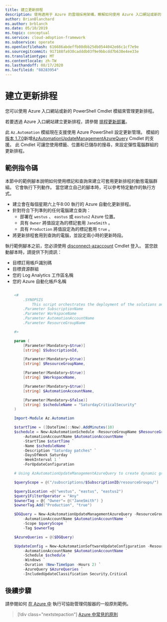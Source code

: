 ```yaml
---
title: 建立更新排程
description: 使用適用于 Azure 的雲端採用架構，瞭解如何使用 Azure 入口網站或新的 PowerShell Cmdlet 模組來管理更新排程。
author: BrianBlanchard
ms.author: brblanch
ms.date: 05/10/2019
ms.topic: conceptual
ms.service: cloud-adoption-framework
ms.subservice: operate
ms.openlocfilehash: 616686abdeffb08dbb25db0544042e66c1cf7e9e
ms.sourcegitcommit: 917188fa930cadddb03f9e9bbcdd7b630e4ee33e
ms.translationtype: MT
ms.contentlocale: zh-TW
ms.lasthandoff: 08/17/2020
ms.locfileid: "88283954"
---
```

# <a name="create-update-schedules"></a>建立更新排程

您可以使用 Azure 入口網站或新的 PowerShell Cmdlet 模組來管理更新排程。

若要透過 Azure 入口網站建立更新排程，請參閱 [排程更新部署](/azure/automation/automation-tutorial-update-management#schedule-an-update-deployment)。

此 `Az.Automation` 模組現在支援使用 Azure PowerShell 設定更新管理。 模組的[版本 1.7.0](https://www.powershellgallery.com/packages/Az/1.7.0)新增[AzAutomationUpdateManagementAzureQuery](/powershell/module/az.automation/new-azautomationupdatemanagementazurequery?view=azps-1.7.0) Cmdlet 的支援。 此 Cmdlet 可讓您使用標籤、位置和已儲存的搜尋，來設定彈性電腦群組的更新排程。

## <a name="example-script"></a>範例指令碼

本節中的範例腳本說明如何使用標記和查詢來建立可套用更新排程的動態電腦群組。 它會執行下列動作。 當您建立自己的腳本時，可以參考特定動作的執行方式。

- 建立會在每個星期六上午8:00 執行的 Azure 自動化更新排程。
- 針對符合下列準則的任何電腦建立查詢：
  - 部署在 `westus` 、 `eastus` 或 `eastus2` Azure 位置。
  - 具有 `Owner` 將值設定為的標記套用 `JaneSmith` 。
  - 具有 `Production` 將值設定為的標記套用 `true` 。
- 將更新排程套用到查詢的電腦，並設定兩小時的更新時段。

執行範例腳本之前，您必須使用 [disconnect-azaccount](/powershell/module/az.accounts/connect-azaccount?view=azps-2.1.0) Cmdlet 登入。 當您啟動腳本時，請提供下列資訊：

- 目標訂用帳戶識別碼
- 目標資源群組
- 您的 Log Analytics 工作區名稱
- 您的 Azure 自動化帳戶名稱

```powershell

    <#
        .SYNOPSIS
            This script orchestrates the deployment of the solutions and the agents.
        .Parameter SubscriptionName
        .Parameter WorkspaceName
        .Parameter AutomationAccountName
        .Parameter ResourceGroupName

    #>

    param (
        [Parameter(Mandatory=$true)]
        [string] $SubscriptionId,

        [Parameter(Mandatory=$true)]
        [string] $ResourceGroupName,

        [Parameter(Mandatory=$true)]
        [string] $WorkspaceName,

        [Parameter(Mandatory=$true)]
        [string] $AutomationAccountName,

        [Parameter(Mandatory=$false)]
        [string] $scheduleName = "SaturdayCriticalSecurity"
    )

    Import-Module Az.Automation

    $startTime = ([DateTime]::Now).AddMinutes(10)
    $schedule = New-AzAutomationSchedule -ResourceGroupName $ResourceGroupName `
        -AutomationAccountName $AutomationAccountName `
        -StartTime $startTime `
        -Name $scheduleName `
        -Description "Saturday patches" `
        -DaysOfWeek Saturday `
        -WeekInterval 1 `
        -ForUpdateConfiguration

    # Using AzAutomationUpdateManagementAzureQuery to create dynamic groups.

    $queryScope = @("/subscriptions/$SubscriptionID/resourceGroups/")

    $query1Location =@("westus", "eastus", "eastus2")
    $query1FilterOperator = "Any"
    $ownerTag = @{ "Owner"= @("JaneSmith") }
    $ownerTag.Add("Production", "true")

    $DGQuery = New-AzAutomationUpdateManagementAzureQuery -ResourceGroupName $ResourceGroupName `
        -AutomationAccountName $AutomationAccountName `
        -Scope $queryScope `
        -Tag $ownerTag

    $AzureQueries = @($DGQuery)

    $UpdateConfig = New-AzAutomationSoftwareUpdateConfiguration -ResourceGroupName $ResourceGroupName `
        -AutomationAccountName $AutomationAccountName `
        -Schedule $schedule `
        -Windows `
        -Duration (New-TimeSpan -Hours 2) `
        -AzureQuery $AzureQueries `
        -IncludedUpdateClassification Security,Critical
```

## <a name="next-steps"></a>後續步驟

請參閱如何 [在 Azure 中](./common-policies.md) 執行可協助管理伺服器的一般原則範例。

> [!div class="nextstepaction"]
> [Azure 中常見的原則](./common-policies.md)